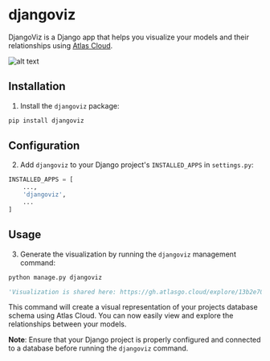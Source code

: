 # djangoviz

DjangoViz is a Django app that helps you visualize your models and their relationships using [Atlas Cloud](https://gh.atlasgo.cloud).

![alt text](https://entgo.io/images/assets/erd/edges-quick-summary.png)


## Installation

1. Install the `djangoviz` package:

```bash
pip install djangoviz
```

## Configuration

2. Add `djangoviz` to your Django project's `INSTALLED_APPS` in `settings.py`:

```python
INSTALLED_APPS = [
    ...,
    'djangoviz',
    ...
]
```

## Usage

3. Generate the visualization by running the `djangoviz` management command:

```bash
python manage.py djangoviz
```
```python
'Visualization is shared here: https://gh.atlasgo.cloud/explore/13b2e709'
```

This command will create a visual representation of your projects database schema using Atlas Cloud. You can now easily view and explore the relationships between your models.

**Note**: Ensure that your Django project is properly configured and connected to a database before running the `djangoviz` command.